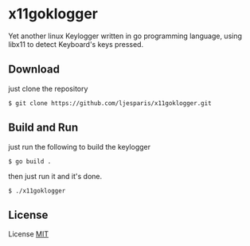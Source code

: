 # x11goklogger
Yet another linux Keylogger written in go programming language, using libx11
to detect Keyboard's keys pressed.

## Download
just clone the repository

```shell
$ git clone https://github.com/ljesparis/x11goklogger.git
```

## Build and Run
just run the following to build the keylogger
```shell
$ go build .
```

then just run it and it's done.
```shell
$ ./x11goklogger
```

## License
License [MIT](LICENSE)